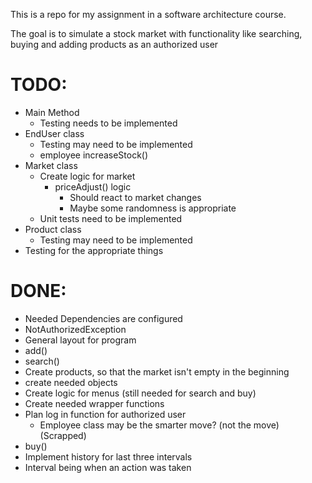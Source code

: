 This is a repo for my assignment in a software architecture course.

The goal is to simulate a stock market with functionality like searching, buying and adding products
as an authorized user

# TODO:

- Main Method
  - Testing needs to be implemented
- EndUser class
    - Testing may need to be implemented
    - employee increaseStock()
- Market class
  - Create logic for market
    - priceAdjust() logic
      - Should react to market changes
      - Maybe some randomness is appropriate
  - Unit tests need to be implemented
- Product class
  - Testing may need to be implemented
- Testing for the appropriate things

# DONE:

- Needed Dependencies are configured
- NotAuthorizedException
- General layout for program
- add()
- search()
- Create products, so that the market isn't empty in the beginning
- create needed objects
- Create logic for menus (still needed for search and buy)
- Create needed wrapper functions
- Plan log in function for authorized user 
  -  Employee class may be the smarter move? (not the move) (Scrapped)
- buy()
- Implement history for last three intervals
- Interval being when an action was taken
